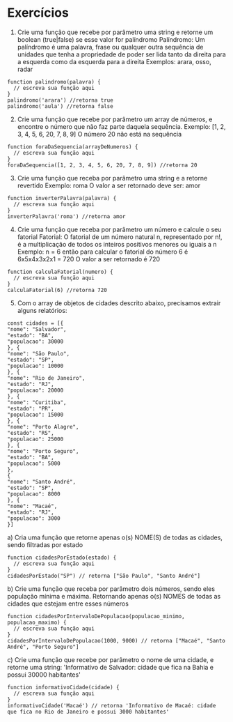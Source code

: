   # Exercícios
  
  1) Crie uma função que recebe por parâmetro uma string e retorne um boolean (true|false) se esse valor for palíndromo
  Palíndromo: Um palíndromo é uma palavra, frase ou qualquer outra sequência de unidades que tenha a propriedade de poder ser lida tanto da direita para a esquerda como da esquerda para a direita
  Exemplos: arara, osso, radar

    function palindromo(palavra) {
      // escreva sua função aqui
    }
    palindromo('arara') //retorna true
    palindromo('aula') //retorna false
    
  2) Crie uma função que recebe por parâmetro um array de números, e encontre o número que não faz parte daquela sequência.
  Exemplo: [1, 2, 3, 4, 5, 6, 20, 7, 8, 9]
  O número 20 não está na sequência 

    function foraDaSequencia(arrayDeNumeros) {
      // escreva sua função aqui
    }
    foraDaSequencia([1, 2, 3, 4, 5, 6, 20, 7, 8, 9]) //retorna 20

  3) Crie uma função que receba por parâmetro uma string e a retorne revertido
  Exemplo: roma
  O valor a ser retornado deve ser: amor 

    function inverterPalavra(palavra) {
      // escreva sua função aqui
    }
    inverterPalavra('roma') //retorna amor 

  4) Crie uma função que receba por parâmetro um número e calcule o seu fatorial
  Fatorial: O fatorial de um número natural n, representado por n!, é a multiplicação de todos os inteiros positivos menores ou iguais a n
  Exemplo: n = 6 então para calcular o fatorial do número 6 é 6x5x4x3x2x1 = 720
  O valor a ser retornado é 720

    function calculaFatorial(numero) {
      // escreva sua função aqui
    }
    calculaFatorial(6) //retorna 720
   
   
  5) Com o array de objetos de cidades descrito abaixo, precisamos extrair alguns relatórios:
  
    const cidades = [{
    "nome": "Salvador",
    "estado": "BA",
    "populacao": 30000
    }, {
    "nome": "São Paulo",
    "estado": "SP",
    "populacao": 10000
    }, {
    "nome": "Rio de Janeiro",
    "estado": "RJ",
    "populacao": 20000
    }, {
    "nome": "Curitiba",
    "estado": "PR",
    "populacao": 15000
    }, {
    "nome": "Porto Alagre",
    "estado": "RS",
    "populacao": 25000
    }, {
    "nome": "Porto Seguro",
    "estado": "BA",
    "populacao": 5000
    },
    {
    "nome": "Santo André",
    "estado": "SP",
    "populacao": 8000
    }, {
    "nome": "Macaé",
    "estado": "RJ",
    "populacao": 3000
    }]
	
  a) Cria uma função que retorne apenas o(s) NOME(S) de todas as cidades, sendo filtradas por estado 
  
    function cidadesPorEstado(estado) {
      // escreva sua função aqui
    }
    cidadesPorEstado("SP") // retorna ["São Paulo", "Santo André"] 
  
  b) Crie uma função que receba por parâmetro dois números, sendo eles população mínima e máxima. Retornando apenas o(s) NOMES de todas as cidades que estejam entre esses números 	
    
    function cidadesPorIntervaloDePopulacao(populacao_minimo, populacao_maximo) {
      // escreva sua função aqui
    }
    cidadesPorIntervaloDePopulacao(1000, 9000) // retorna ["Macaé", "Santo André", "Porto Seguro"]  

  c) Crie uma função que recebe por parâmetro o nome de uma cidade, e retorne uma string: 'Informativo de Salvador: cidade que fica na Bahia e possui 30000 habitantes'	
  
    function informativoCidade(cidade) {
      // escreva sua função aqui
    }
    informativoCidade('Macaé') // retorna 'Informativo de Macaé: cidade que fica no Rio de Janeiro e possui 3000 habitantes'
